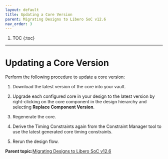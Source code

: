 ```yaml
---
layout: default
title: Updating a Core Version
parent: Migrating Designs to Libero SoC v12.6
nav_order: 3
---
```


1. TOC
{:toc}

---


# Updating a Core Version

Perform the following procedure to update a core version:

1.  Download the latest version of the core into your vault.

2.  Upgrade each configured core in your design to the latest version by right-clicking on the core component in the design hierarchy and selecting **Replace Component Version**.

3.  Regenerate the core.

4.  Derive the Timing Constraints again from the Constraint Manager tool to use the latest generated core timing constraints.

5.  Rerun the design flow.


**Parent topic:**[Migrating Designs to Libero SoC v12.6](GUID-9E82ED25-0C10-4BD8-B9D9-069F98ABF69E.md)

